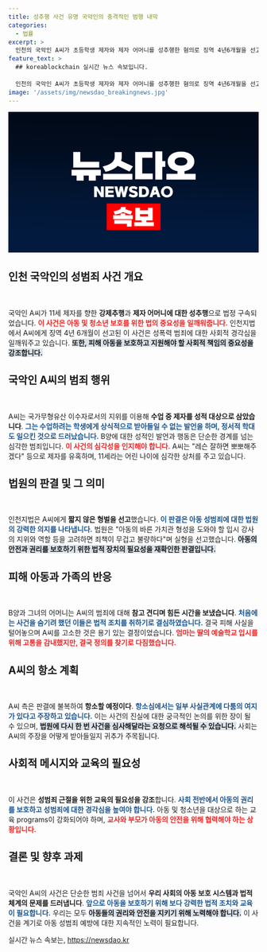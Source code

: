 ```yaml
---
title: 성추행 사건 유명 국악인의 충격적인 범행 내막
categories:
  - 법률
excerpt: >
  인천의 국악인 A씨가 초등학생 제자와 제자 어머니를 성추행한 혐의로 징역 4년6개월을 선고받고 법정 구속됐다. 이 사건은 아동의 보호자 역할을 해야 할 교사의 믿음이 무너진 충격적인 사례로, 여론의 강한 반응을 이끌고 있다.
feature_text: >
  ## koreablockchain 실시간 뉴스 속보입니다.

  인천의 국악인 A씨가 초등학생 제자와 제자 어머니를 성추행한 혐의로 징역 4년6개월을 선고받고 법정 구속됐다. 이 사건은 아동의 보호자 역할을 해야 할 교사의 믿음이 무너진 충격적인 사례로, 여론의 강한 반응을 이끌고 있다.
image: '/assets/img/newsdao_breakingnews.jpg'
---
```


<p><img src="/assets/img/newsdao_breakingnews.jpg" alt="koreablockchain 속보" /></p>

<h2 data-ke-size="size26">인천 국악인의 성범죄 사건 개요</h2>

<p data-ke-size="size16">&nbsp;</p>

<p>국악인 A씨가 11세 제자를 향한 <b>강제추행</b>과 <b>제자 어머니에 대한 성추행</b>으로 법정 구속되었습니다. <b><span style="color: #ee2323;">이 사건은 아동 및 청소년 보호를 위한 법의 중요성을 일깨워줍니다.</span></b> 인천지법에서 A씨에게 징역 4년 6개월이 선고된 이 사건은 성폭력 범죄에 대한 사회적 경각심을 일깨워주고 있습니다. <b><span style="background-color: #21538527;">또한, 피해 아동을 보호하고 지원해야 할 사회적 책임의 중요성을 강조합니다.</span></b> </p>

<h2 data-ke-size="size26">국악인 A씨의 범죄 행위</h2>

<p data-ke-size="size16">&nbsp;</p>

<p>A씨는 국가무형유산 이수자로서의 지위를 이용해 <b>수업 중 제자를 성적 대상으로 삼았습니다</b>. <b><span style="color: #1a5490;">그는 수업하려는 학생에게 상식적으로 받아들일 수 없는 발언을 하며, 정서적 학대도 일으킨 것으로 드러났습니다.</span></b> B양에 대한 성적인 발언과 행동은 단순한 경계를 넘는 심각한 범죄입니다. <b><span style="color: #ee2323;">이 사건의 심각성을 인지해야 합니다.</span></b> A씨는 "레슨 잘하면 뽀뽀해주겠다" 등으로 제자를 유혹하며, 11세라는 어린 나이에 심각한 상처를 주고 있습니다. </p>

<h2 data-ke-size="size26">법원의 판결 및 그 의미</h2>

<p data-ke-size="size16">&nbsp;</p>

<p>인천지법은 A씨에게 <b>짧지 않은 형벌을 선고</b>했습니다. <b><span style="color: #1a5490;">이 판결은 아동 성범죄에 대한 법원의 강력한 의지를 나타냅니다.</span></b> 법원은 "아동의 바른 가치관 형성을 도와야 할 입시 강사의 지위와 역할 등을 고려하면 죄책이 무겁고 불량하다"며 실형을 선고했습니다. <b><span style="background-color: #21538527;">아동의 안전과 권리를 보호하기 위한 법적 장치의 필요성을 재확인한 판결입니다.</span></b> </p>

<h2 data-ke-size="size26">피해 아동과 가족의 반응</h2>

<p data-ke-size="size16">&nbsp;</p>

<p>B양과 그녀의 어머니는 A씨의 범죄에 대해 <b>참고 견디며 힘든 시간을 보냈습니다</b>. <b><span style="color: #1a5490;">처음에는 사건을 숨기려 했던 이들은 법적 조치를 취하기로 결심하였습니다.</span></b> 결국 피해 사실을 털어놓으며 A씨를 고소한 것은 용기 있는 결정이었습니다. <b><span style="color: #ee2323;">엄마는 딸의 예술학교 입시를 위해 고통을 감내했지만, 결국 정의를 찾기로 다짐했습니다.</span></b></p>

<h2 data-ke-size="size26">A씨의 항소 계획</h2>

<p data-ke-size="size16">&nbsp;</p>

<p>A씨 측은 판결에 불복하여 <b>항소할 예정이다</b>. <b><span style="color: #1a5490;">항소심에서는 일부 사실관계에 다툼의 여지가 있다고 주장하고 있습니다.</span></b> 이는 사건의 진실에 대한 궁극적인 논의를 위한 장이 될 수 있으며, <b><span style="background-color: #21538527;">법원에 다시 한 번 사건을 심사해달라는 요청으로 해석될 수 있습니다.</span></b> 사회는 A씨의 주장을 어떻게 받아들일지 귀추가 주목됩니다.</p>

<h2 data-ke-size="size26">사회적 메시지와 교육의 필요성</h2>

<p data-ke-size="size16">&nbsp;</p>

<p>이 사건은 <b>성범죄 근절을 위한 교육의 필요성을 강조</b>합니다. <b><span style="color: #1a5490;">사회 전반에서 아동의 권리를 보호하고 성범죄에 대한 경각심을 높여야 합니다.</span></b> 아동 및 청소년을 대상으로 하는 교육 programs이 강화되어야 하며, <b><span style="color: #ee2323;">교사와 부모가 아동의 안전을 위해 협력해야 하는 상황입니다.</span></b></p>

<h2 data-ke-size="size26">결론 및 향후 과제</h2>

<p data-ke-size="size16">&nbsp;</p>

<p>국악인 A씨의 사건은 단순한 범죄 사건을 넘어서 <b>우리 사회의 아동 보호 시스템과 법적 체계의 문제를 드러냅니다</b>. <b><span style="color: #1a5490;">앞으로 아동을 보호하기 위해 보다 강력한 법적 조치와 교육이 필요합니다.</span></b> 우리는 모두 <b><span style="background-color: #21538527;">아동들의 권리와 안전을 지키기 위해 노력해야 합니다.</span></b> 이 사건을 계기로 아동 성범죄 예방에 대한 지속적인 노력이 필요합니다.</p>
실시간 뉴스 속보는, <a href="https://newsdao.kr" rel="dofollow">https://newsdao.kr</a>


